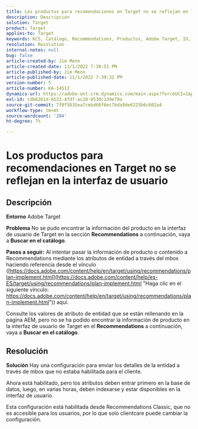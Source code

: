 ```yaml
---
title: Los productos para recomendaciones en Target no se reflejan en la interfaz de usuario
description: Descripción
solution: Target
product: Target
applies-to: Target
keywords: KCS, Catálogo, Recommendations, Productos, Adobe Target, IU, información, buscar
resolution: Resolution
internal-notes: null
bug: false
article-created-by: Jim Menn
article-created-date: 11/1/2022 7:38:51 PM
article-published-by: Jim Menn
article-published-date: 11/1/2022 7:39:32 PM
version-number: 5
article-number: KA-14512
dynamics-url: https://adobe-ent.crm.dynamics.com/main.aspx?forceUCI=1&pagetype=entityrecord&etn=knowledgearticle&id=f9bea3ce-1c5a-ed11-9561-6045bd006a22
exl-id: cdb6261d-6522-4fdf-ac28-0530c139e79a
source-git-commit: 7f0f5035ea7cebd60f6ec7bda9de6225b6c602a4
workflow-type: tm+mt
source-wordcount: '204'
ht-degree: 7%

---
```


# Los productos para recomendaciones en Target no se reflejan en la interfaz de usuario

## Descripción


<b>Entorno</b>
Adobe Target

<b>Problema</b>
No se pudo encontrar la información del producto en la interfaz de usuario de Target en la sección <b>Recommendations</b> a continuación, vaya a <b>Buscar en el catálogo</b>.

<b>Pasos a seguir:</b>
Al intentar pasar la información de producto o contenido a Recommendations mediante los atributos de entidad a través del mbox haciendo referencia desde el vínculo ([https://docs.adobe.com/content/help/en/target/using/recommendations/plan-implement.html](https://docs.adobe.com/content/help/es-ES/target/using/recommendations/plan-implement.html "Haga clic en el siguiente vínculo: https://docs.adobe.com/content/help/en/target/using/recommendations/plan-implement.html")) aquí.


Consulte los valores de atributo de entidad que se están rellenando en la página AEM, pero no se ha podido encontrar la información de producto en la interfaz de usuario de Target en el <b>Recommendations</b> a continuación, vaya a <b>Buscar en el catálogo</b>.


## Resolución


<b>Solución</b>
Hay una configuración para enviar los detalles de la entidad a través de mbox que no estaba habilitada para el cliente.

Ahora está habilitado, pero los atributos deben entrar primero en la base de datos, luego, en varias horas, deben indexarse y estar disponibles en la interfaz de usuario.

Esta configuración está habilitada desde Recommendations Classic, que no es accesible para los usuarios, por lo que solo clientcare puede cambiar la configuración.
